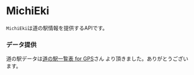 # MichiEki

`MichiEki`は道の駅情報を提供するAPIです。

### データ提供
道の駅データは[道の駅一覧表 for GPS](http://www.seaview.jp/rs/index.html)さん より頂きました。ありがとうございます。
